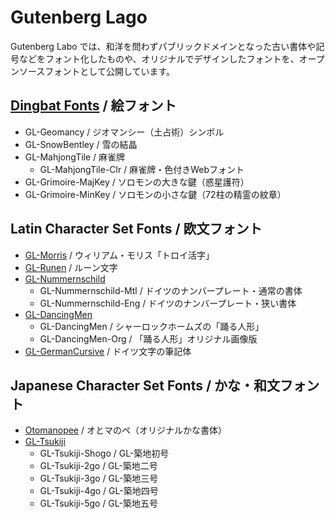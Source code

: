 # Gutenberg Lago

Gutenberg Labo では、和洋を問わずパブリックドメインとなった古い書体や記号などをフォント化したものや、オリジナルでデザインしたフォントを、オープンソースフォントとして公開しています。

## [Dingbat Fonts](https://github.com/Gutenberg-Labo/DingbatFonts)  / 絵フォント

* GL-Geomancy / ジオマンシー（土占術）シンボル
* GL-SnowBentley / 雪の結晶
* GL-MahjongTile / 麻雀牌
    * GL-MahjongTile-Clr / 麻雀牌・色付きWebフォント
* GL-Grimoire-MajKey / ソロモンの大きな鍵（惑星護符）
* GL-Grimoire-MinKey / ソロモンの小さな鍵（72柱の精霊の紋章）

## Latin Character Set Fonts / 欧文フォント

* [GL-Morris](https://github.com/Gutenberg-Labo/GL-Morris) / ウィリアム・モリス「トロイ活字」
* [GL-Runen](https://github.com/Gutenberg-Labo/GL-Runen) / ルーン文字
* [GL-Nummernschild](https://github.com/Gutenberg-Labo/GL-Nummernschild)
    * GL-Nummernschild-Mtl / ドイツのナンバープレート・通常の書体
    * GL-Nummernschild-Eng / ドイツのナンバープレート・狭い書体
* [GL-DancingMen](https://github.com/Gutenberg-Labo/GL-DancingMen)
    * GL-DancingMen / シャーロックホームズの「踊る人形」
    * GL-DancingMen-Org / 「踊る人形」オリジナル画像版
* [GL-GermanCursive](https://github.com/Gutenberg-Labo/GL-GermanCursive) / ドイツ文字の筆記体

## Japanese Character Set Fonts / かな・和文フォント

* [Otomanopee](https://github.com/Gutenberg-Labo/Otomanopee) / オとマのペ（オリジナルかな書体）
* [GL-Tsukiji](https://github.com/Gutenberg-Labo/GL-Tsukiji)
    * GL-Tsukiji-Shogo / GL-築地初号
    * GL-Tsukiji-2go / GL-築地二号
    * GL-Tsukiji-3go / GL-築地三号
    * GL-Tsukiji-4go / GL-築地四号
    * GL-Tsukiji-5go / GL-築地五号
